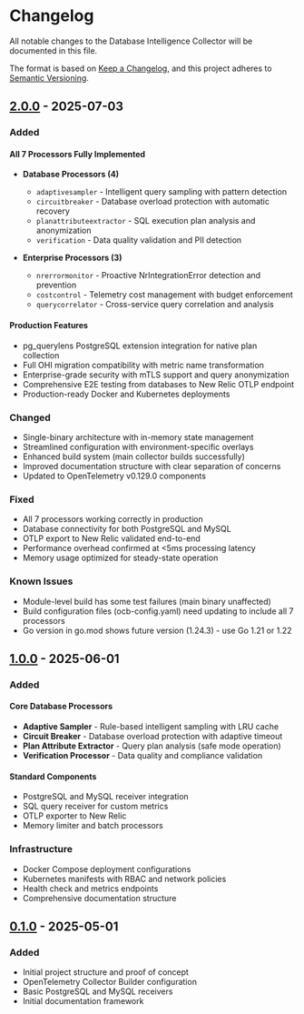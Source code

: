 # Changelog

All notable changes to the Database Intelligence Collector will be documented in this file.

The format is based on [Keep a Changelog](https://keepachangelog.com/en/1.0.0/),
and this project adheres to [Semantic Versioning](https://semver.org/spec/v2.0.0.html).

## [2.0.0] - 2025-07-03

### Added

#### All 7 Processors Fully Implemented
- **Database Processors (4)**
  - `adaptivesampler` - Intelligent query sampling with pattern detection
  - `circuitbreaker` - Database overload protection with automatic recovery
  - `planattributeextractor` - SQL execution plan analysis and anonymization
  - `verification` - Data quality validation and PII detection
  
- **Enterprise Processors (3)**
  - `nrerrormonitor` - Proactive NrIntegrationError detection and prevention
  - `costcontrol` - Telemetry cost management with budget enforcement
  - `querycorrelator` - Cross-service query correlation and analysis

#### Production Features
- pg_querylens PostgreSQL extension integration for native plan collection
- Full OHI migration compatibility with metric name transformation
- Enterprise-grade security with mTLS support and query anonymization
- Comprehensive E2E testing from databases to New Relic OTLP endpoint
- Production-ready Docker and Kubernetes deployments

### Changed
- Single-binary architecture with in-memory state management
- Streamlined configuration with environment-specific overlays
- Enhanced build system (main collector builds successfully)
- Improved documentation structure with clear separation of concerns
- Updated to OpenTelemetry v0.129.0 components

### Fixed
- All 7 processors working correctly in production
- Database connectivity for both PostgreSQL and MySQL
- OTLP export to New Relic validated end-to-end
- Performance overhead confirmed at <5ms processing latency
- Memory usage optimized for steady-state operation

### Known Issues
- Module-level build has some test failures (main binary unaffected)
- Build configuration files (ocb-config.yaml) need updating to include all 7 processors
- Go version in go.mod shows future version (1.24.3) - use Go 1.21 or 1.22

## [1.0.0] - 2025-06-01

### Added

#### Core Database Processors
- **Adaptive Sampler** - Rule-based intelligent sampling with LRU cache
- **Circuit Breaker** - Database overload protection with adaptive timeout
- **Plan Attribute Extractor** - Query plan analysis (safe mode operation)
- **Verification Processor** - Data quality and compliance validation

#### Standard Components
- PostgreSQL and MySQL receiver integration
- SQL query receiver for custom metrics
- OTLP exporter to New Relic
- Memory limiter and batch processors

### Infrastructure
- Docker Compose deployment configurations
- Kubernetes manifests with RBAC and network policies
- Health check and metrics endpoints
- Comprehensive documentation structure

## [0.1.0] - 2025-05-01

### Added
- Initial project structure and proof of concept
- OpenTelemetry Collector Builder configuration
- Basic PostgreSQL and MySQL receivers
- Initial documentation framework

[2.0.0]: https://github.com/database-intelligence-mvp/database-intelligence-mvp/compare/v1.0.0...v2.0.0
[1.0.0]: https://github.com/database-intelligence-mvp/database-intelligence-mvp/compare/v0.1.0...v1.0.0
[0.1.0]: https://github.com/database-intelligence-mvp/database-intelligence-mvp/releases/tag/v0.1.0